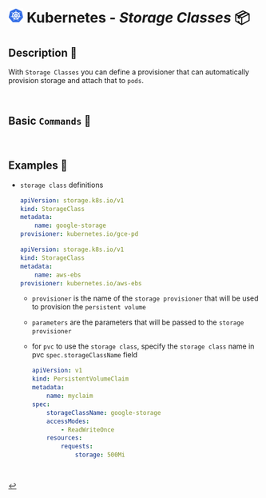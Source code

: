 # <img src="../../00-resources/img/k8s.png" width="30px"> **Kubernetes** - ***Storage Classes*** 📦


## **Description** 👀

With `Storage Classes` you can define a provisioner that can automatically provision storage and attach that to `pods`. 


<br />

## **Basic** `Commands` 📝

<br />


## **Examples** 🧩


* `storage class` definitions

    ```yaml
    apiVersion: storage.k8s.io/v1
    kind: StorageClass
    metadata:
        name: google-storage
    provisioner: kubernetes.io/gce-pd
    ```

    ```yaml
    apiVersion: storage.k8s.io/v1
    kind: StorageClass
    metadata:
        name: aws-ebs
    provisioner: kubernetes.io/aws-ebs
    ```

  * `provisioner` is the name of the `storage provisioner` that will be used to provision the `persistent volume`
  * `parameters` are the parameters that will be passed to the `storage provisioner`

  * for `pvc` to use the `storage class`, specify the `storage class` name in pvc `spec.storageClassName` field

    ```yaml
    apiVersion: v1
    kind: PersistentVolumeClaim
    metadata:
        name: myclaim
    spec:
        storageClassName: google-storage
        accessModes:
            - ReadWriteOnce
        resources:
            requests:
                storage: 500Mi
    ```

<br />

[↩️](../README.md)
